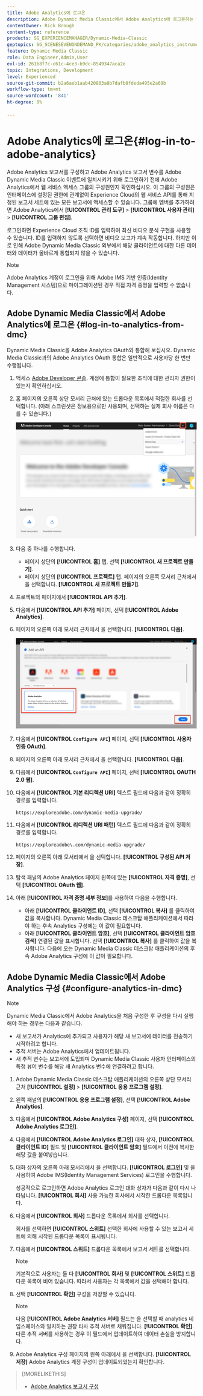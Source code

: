 ```yaml
---
title: Adobe Analytics에 로그온
description: Adobe Dynamic Media Classic에서 Adobe Analytics에 로그온하는 방법에 대해 알아봅니다.
contentOwner: Rick Brough
content-type: reference
products: SG_EXPERIENCEMANAGER/Dynamic-Media-Classic
geptopics: SG_SCENESEVENONDEMAND_PK/categories/adobe_analytics_instrumentation_kit
feature: Dynamic Media Classic
role: Data Engineer,Admin,User
exl-id: 261b8f7c-c61c-4ce3-b9dc-8549347aca2e
topic: Integrations, Development
level: Experienced
source-git-commit: b2a6aeb1aab420803a8b7dafb0fdeda495e2a69b
workflow-type: tm+mt
source-wordcount: '841'
ht-degree: 0%

---
```


# Adobe Analytics에 로그온{#log-in-to-adobe-analytics}

Adobe Analytics 보고서를 구성하고 Adobe Analytics 보고서 변수를 Adobe Dynamic Media Classic 이벤트에 일치시키기 위해 로그인하기 전에 Adobe Analytics에서 웹 서비스 액세스 그룹의 구성원인지 확인하십시오. 이 그룹의 구성원은 인터페이스에 설정된 권한에 관계없이 Experience Cloud의 웹 서비스 API를 통해 지정된 보고서 세트에 있는 모든 보고서에 액세스할 수 있습니다. 그룹에 멤버를 추가하려면 Adobe Analytics에서 **[!UICONTROL 관리 도구]** > **[!UICONTROL 사용자 관리]** > **[!UICONTROL 그룹 편집]**.

로그인하면 Experience Cloud 조직 ID를 입력하여 최신 비디오 분석 구현을 사용할 수 있습니다. ID를 입력하지 않도록 선택하면 비디오 보고가 계속 작동합니다. 하지만 이로 인해 Adobe Dynamic Media Classic 외부에서 해당 클라이언트에 대한 다른 데이터와 데이터가 올바르게 통합되지 않을 수 있습니다.

>[!NOTE]
>
>Adobe Analytics 계정이 로그인을 위해 Adobe IMS 기반 인증(Identity Management 시스템)으로 마이그레이션된 경우 직접 자격 증명을 입력할 수 없습니다.

## Adobe Dynamic Media Classic에서 Adobe Analytics에 로그온 {#log-in-to-analytics-from-dmc}

Dynamic Media Classic을 Adobe Analytics OAuth와 통합해 보십시오. Dynamic Media Classic과의 Adobe Analytics OAuth 통합은 일반적으로 사용자당 한 번만 수행됩니다.

1. 액세스 [Adobe Developer 콘솔](https://developer.adobe.com/console). 계정에 통합이 필요한 조직에 대한 관리자 권한이 있는지 확인하십시오.
1. 홈 페이지의 오른쪽 상단 모서리 근처에 있는 드롭다운 목록에서 적절한 회사를 선택합니다. (아래 스크린샷은 정보용으로만 사용되며, 선택하는 실제 회사 이름은 다를 수 있습니다.)

   ![새 프로젝트 만들기](assets/analytics-oauth1.png)

1. 다음 중 하나를 수행합니다.

   * 페이지 상단의 **[!UICONTROL 홈]** 탭, 선택 **[!UICONTROL 새 프로젝트 만들기]**.
   * 페이지 상단의 **[!UICONTROL 프로젝트]** 탭. 페이지의 오른쪽 모서리 근처에서 을 선택합니다. **[!UICONTROL 새 프로젝트 만들기]**.

1. 프로젝트의 페이지에서 **[!UICONTROL API 추가]**.
1. 다음에서 **[!UICONTROL API 추가]** 페이지, 선택 **[!UICONTROL Adobe Analytics]**.
1. 페이지의 오른쪽 아래 모서리 근처에서 을 선택합니다. **[!UICONTROL 다음]**.

   ![API 추가](assets/analytics-oauth2.png)

1. 다음에서 **[!UICONTROL `Configure API`]** 페이지, 선택 **[!UICONTROL 사용자 인증 OAuth]**.
1. 페이지의 오른쪽 아래 모서리 근처에서 을 선택합니다. **[!UICONTROL 다음]**.
1. 다음에서 **[!UICONTROL `Configure API`]** 페이지, 선택 **[!UICONTROL OAUTH 2.0 웹]**.
1. 다음에서 **[!UICONTROL 기본 리디렉션 URI]** 텍스트 필드에 다음과 같이 정확히 경로를 입력합니다.

   `https://exploreadobe.com/dynamic-media-upgrade/`

1. 다음에서 **[!UICONTROL 리디렉션 URI 패턴]** 텍스트 필드에 다음과 같이 정확히 경로를 입력합니다.

   `https://exploreadobe\.com/dynamic-media-upgrade/`

1. 페이지의 오른쪽 아래 모서리에서 을 선택합니다. **[!UICONTROL 구성된 API 저장]**.
1. 탐색 패널의 Adobe Analytics 페이지 왼쪽에 있는 **[!UICONTROL 자격 증명]**, 선택 **[!UICONTROL OAuth 웹]**.
1. 아래 **[!UICONTROL 자격 증명 세부 정보]**&#x200B;를 사용하여 다음을 수행합니다.
   * 아래 **[!UICONTROL 클라이언트 ID]**, 선택 **[!UICONTROL 복사]** 를 클릭하여 값을 복사합니다. Dynamic Media Classic 데스크탑 애플리케이션에서 따라야 하는 후속 Analytics 구성에는 이 값이 필요합니다.
   * 아래 **[!UICONTROL 클라이언트 암호]**, 선택 **[!UICONTROL 클라이언트 암호 검색]** 연결된 값을 표시합니다. 선택 **[!UICONTROL 복사]** 를 클릭하여 값을 복사합니다. 다음에 오는 Dynamic Media Classic 데스크탑 애플리케이션의 후속 Adobe Analytics 구성에 이 값이 필요합니다.

## Adobe Dynamic Media Classic에서 Adobe Analytics 구성 {#configure-analytics-in-dmc}

>[!NOTE]
>
>Dynamic Media Classic에서 Adobe Analytics을 처음 구성한 후 구성을 다시 실행해야 하는 경우는 다음과 같습니다.
>
>* 새 보고서가 Analytics에 추가되고 사용자가 해당 새 보고서에 데이터를 전송하기 시작하려고 합니다.
>* 추적 서버는 Adobe Analytics에서 업데이트됩니다.
>* 새 추적 변수는 보고서에 도입되며 Dynamic Media Classic 사용자 인터페이스의 특정 뷰어 변수를 해당 새 Analytics 변수에 연결하려고 합니다.
>

1. Adobe Dynamic Media Classic 데스크탑 애플리케이션의 오른쪽 상단 모서리 근처 **[!UICONTROL 설정]** > **[!UICONTROL 응용 프로그램 설정]**.
1. 왼쪽 패널의 **[!UICONTROL 응용 프로그램 설정]**, 선택 **[!UICONTROL Adobe Analytics]**.
1. 다음에서 **[!UICONTROL Adobe Analytics 구성]** 페이지, 선택 **[!UICONTROL Adobe Analytics 로그인]**.
1. 다음에서 **[!UICONTROL Adobe Analytics 로그인]** 대화 상자, **[!UICONTROL 클라이언트 ID]** 필드 및 **[!UICONTROL 클라이언트 암호]** 필드에서 이전에 복사한 해당 값을 붙여넣습니다.
1. 대화 상자의 오른쪽 아래 모서리에서 을 선택합니다. **[!UICONTROL 로그인]** 및 을 사용하여 Adobe IMS(Identity Management Services) 로그인을 수행합니다.

   성공적으로 로그인하면 Adobe Analytics 로그인 대화 상자가 다음과 같이 다시 나타납니다. **[!UICONTROL 회사]** 사용 가능한 회사에서 시작한 드롭다운 목록입니다.

1. 다음에서 **[!UICONTROL 회사]** 드롭다운 목록에서 회사를 선택합니다.

   회사를 선택하면 **[!UICONTROL 스위트]** 선택한 회사에 사용할 수 있는 보고서 세트에 의해 시작된 드롭다운 목록이 표시됩니다.

1. 다음에서 **[!UICONTROL 스위트]** 드롭다운 목록에서 보고서 세트를 선택합니다.

   >[!NOTE]
   >
   >기본적으로 사용자는 둘 다 **[!UICONTROL 회사]** 및 **[!UICONTROL 스위트]** 드롭다운 목록이 비어 있습니다. 따라서 사용자는 각 목록에서 값을 선택해야 합니다.

1. 선택 **[!UICONTROL 확인]** 구성을 저장할 수 있습니다.

   >[!NOTE]
   >
   >다음 **[!UICONTROL Adobe Analytics 서버]** 필드는 을 선택할 때 analytics 네임스페이스와 일치하는 권장 타사 추적 서버로 채워집니다. **[!UICONTROL 확인]**. 다른 추적 서버를 사용하는 경우 이 필드에서 업데이트하여 데이터 손실을 방지합니다.

1. Adobe Analytics 구성 페이지의 왼쪽 아래에서 을 선택합니다. **[!UICONTROL 저장]** Adobe Analytics 계정 구성이 업데이트되었는지 확인합니다.

>[!MORELIKETHIS]
>
>* [Adobe Analytics 보고서 구성](configuring-analytics-reports.md#configuring_adobe_analytics_reports)

